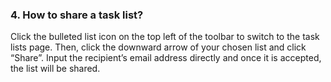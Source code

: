 ### 4. How to share a task list?
Click the bulleted list icon on the top left of the toolbar to switch to the task lists page. Then, click the downward arrow of your chosen list and click “Share”. Input the recipient’s email address directly and once it is accepted, the list will be shared.

